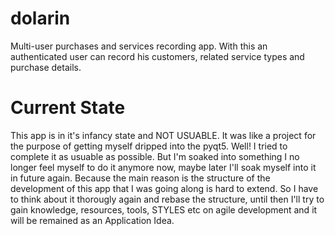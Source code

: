 # dolarin

Multi-user purchases and services recording app. 
With this an authenticated user can record his customers, related service types and purchase details.


# Current State

This app is in it's infancy state and NOT USUABLE. It was like a project for the purpose of getting myself dripped into the pyqt5.
Well! I tried to complete it as usuable as possible. But I'm soaked into something I no longer feel myself to do it anymore now, maybe later I'll
soak myself into it in future again. Because the main reason is the structure of the development of this app that I was going along is hard to extend.
So I have to think about it thorougly again and rebase the structure, until then I'll try to gain knowledge, resources, tools, STYLES etc on agile development and it will be remained as an Application Idea.
